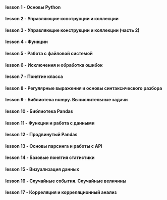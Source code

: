 #### **lesson 1** - Основы Python
#### **lesson 2** - Управляющие конструкции и коллекции
#### **lesson 3** - Управляющие конструкции и коллекции (часть 2)
#### **lesson 4** - Функции
#### **lesson 5** - Работа с файловой системой
#### **lesson 6** - Исключения и обработка ошибок
#### **lesson 7** - Понятие класса
#### **lesson 8** - Регулярные выражения и основы синтаксического разбора
#### **lesson 9** - Библиотека numpy. Вычислительные задачи
#### **lesson 10** - Библиотека Pandas
#### **lesson 11** - Функции и работа с данными
#### **lesson 12** - Продвинутый Pandas
#### **lesson 13** - Основы парсинга и работы с API
#### **lesson 14** - Базовые понятия статистики
#### **lesson 15** - Визуализация данных
#### **lesson 16** - Случайные события. Случайные величины
#### **lesson 17** - Корреляция и корреляционный анализ
